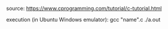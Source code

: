 source:
https://www.cprogramming.com/tutorial/c-tutorial.html

execution (in Ubuntu Windows emulator):
gcc "name".c
./a.out
